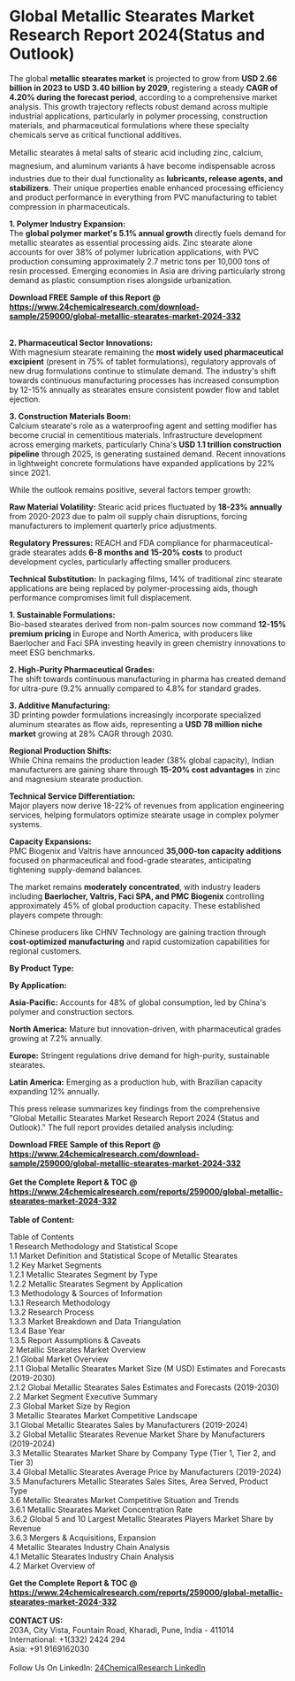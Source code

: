 <h1>Global Metallic Stearates Market Research Report 2024(Status and Outlook)</h1><p>The global <strong>metallic stearates market</strong> is projected to grow from <strong>USD 2.66 billion in 2023 to USD 3.40 billion by 2029</strong>, registering a steady <strong>CAGR of 4.20% during the forecast period</strong>, according to a comprehensive market analysis. This growth trajectory reflects robust demand across multiple industrial applications, particularly in polymer processing, construction materials, and pharmaceutical formulations where these specialty chemicals serve as critical functional additives.</p><p>Metallic stearates â metal salts of stearic acid including zinc, calcium, magnesium, and aluminum variants â have become indispensable across industries due to their dual functionality as <strong>lubricants, release agents, and stabilizers</strong>. Their unique properties enable enhanced processing efficiency and product performance in everything from PVC manufacturing to tablet compression in pharmaceuticals.</p><p><strong>1. Polymer Industry Expansion:</strong><br>
The <strong>global polymer market's 5.1% annual growth</strong> directly fuels demand for metallic stearates as essential processing aids. Zinc stearate alone accounts for over 38% of polymer lubrication applications, with PVC production consuming approximately 2.7 metric tons per 10,000 tons of resin processed. Emerging economies in Asia are driving particularly strong demand as plastic consumption rises alongside urbanization.</p><div><b>Download FREE Sample of this Report @ 
            <a href="https://www.24chemicalresearch.com/download-sample/259000/global-metallic-stearates-market-2024-332">
            https://www.24chemicalresearch.com/download-sample/259000/global-metallic-stearates-market-2024-332</a></b></div><br><p><strong>2. Pharmaceutical Sector Innovations:</strong><br>
With magnesium stearate remaining the <strong>most widely used pharmaceutical excipient</strong> (present in 75% of tablet formulations), regulatory approvals of new drug formulations continue to stimulate demand. The industry's shift towards continuous manufacturing processes has increased consumption by 12-15% annually as stearates ensure consistent powder flow and tablet ejection.</p><p><strong>3. Construction Materials Boom:</strong><br>
Calcium stearate's role as a waterproofing agent and setting modifier has become crucial in cementitious materials. Infrastructure development across emerging markets, particularly China's <strong>USD 1.1 trillion construction pipeline</strong> through 2025, is generating sustained demand. Recent innovations in lightweight concrete formulations have expanded applications by 22% since 2021.</p><p>While the outlook remains positive, several factors temper growth:</p><p><strong>Raw Material Volatility:</strong> Stearic acid prices fluctuated by <strong>18-23% annually</strong> from 2020-2023 due to palm oil supply chain disruptions, forcing manufacturers to implement quarterly price adjustments.</p><p><strong>Regulatory Pressures:</strong> REACH and FDA compliance for pharmaceutical-grade stearates adds <strong>6-8 months and 15-20% costs</strong> to product development cycles, particularly affecting smaller producers.</p><p><strong>Technical Substitution:</strong> In packaging films, 14% of traditional zinc stearate applications are being replaced by polymer-processing aids, though performance compromises limit full displacement.</p><p><strong>1. Sustainable Formulations:</strong><br>
Bio-based stearates derived from non-palm sources now command <strong>12-15% premium pricing</strong> in Europe and North America, with producers like Baerlocher and Faci SPA investing heavily in green chemistry innovations to meet ESG benchmarks.</p><p><strong>2. High-Purity Pharmaceutical Grades:</strong><br>
The shift towards continuous manufacturing in pharma has created demand for ultra-pure (9.2% annually compared to 4.8% for standard grades.</p><p><strong>3. Additive Manufacturing:</strong><br>
3D printing powder formulations increasingly incorporate specialized aluminum stearates as flow aids, representing a <strong>USD 78 million niche market</strong> growing at 28% CAGR through 2030.</p><p><strong>Regional Production Shifts:</strong><br>
	While China remains the production leader (38% global capacity), Indian manufacturers are gaining share through <strong>15-20% cost advantages</strong> in zinc and magnesium stearate production.</p><p><strong>Technical Service Differentiation:</strong><br>
	Major players now derive 18-22% of revenues from application engineering services, helping formulators optimize stearate usage in complex polymer systems.</p><p><strong>Capacity Expansions:</strong><br>
	PMC Biogenix and Valtris have announced <strong>35,000-ton capacity additions</strong> focused on pharmaceutical and food-grade stearates, anticipating tightening supply-demand balances.</p><p>The market remains <strong>moderately concentrated</strong>, with industry leaders including <strong>Baerlocher, Valtris, Faci SPA, and PMC Biogenix</strong> controlling approximately 45% of global production capacity. These established players compete through:</p><p>Chinese producers like CHNV Technology are gaining traction through <strong>cost-optimized manufacturing</strong> and rapid customization capabilities for regional customers.</p><p><strong>By Product Type:</strong></p><p><strong>By Application:</strong></p><p><strong>Asia-Pacific:</strong> Accounts for 48% of global consumption, led by China's polymer and construction sectors.</p><p><strong>North America:</strong> Mature but innovation-driven, with pharmaceutical grades growing at 7.2% annually.</p><p><strong>Europe:</strong> Stringent regulations drive demand for high-purity, sustainable stearates.</p><p><strong>Latin America:</strong> Emerging as a production hub, with Brazilian capacity expanding 12% annually.</p><p>This press release summarizes key findings from the comprehensive "Global Metallic Stearates Market Research Report 2024 (Status and Outlook)." The full report provides detailed analysis including:</p><div><b>Download FREE Sample of this Report @ 
            <a href="https://www.24chemicalresearch.com/download-sample/259000/global-metallic-stearates-market-2024-332">
            https://www.24chemicalresearch.com/download-sample/259000/global-metallic-stearates-market-2024-332</a></b></div><br><div><b>Get the Complete Report & TOC @ 
            <a href="https://www.24chemicalresearch.com/reports/259000/global-metallic-stearates-market-2024-332">
            https://www.24chemicalresearch.com/reports/259000/global-metallic-stearates-market-2024-332</a></b></div><br>
            <b>Table of Content:</b><p>Table of Contents<br />
1 Research Methodology and Statistical Scope<br />
1.1 Market Definition and Statistical Scope of Metallic Stearates<br />
1.2 Key Market Segments<br />
1.2.1 Metallic Stearates Segment by Type<br />
1.2.2 Metallic Stearates Segment by Application<br />
1.3 Methodology & Sources of Information<br />
1.3.1 Research Methodology<br />
1.3.2 Research Process<br />
1.3.3 Market Breakdown and Data Triangulation<br />
1.3.4 Base Year<br />
1.3.5 Report Assumptions & Caveats<br />
2 Metallic Stearates Market Overview<br />
2.1 Global Market Overview<br />
2.1.1 Global Metallic Stearates Market Size (M USD) Estimates and Forecasts (2019-2030)<br />
2.1.2 Global Metallic Stearates Sales Estimates and Forecasts (2019-2030)<br />
2.2 Market Segment Executive Summary<br />
2.3 Global Market Size by Region<br />
3 Metallic Stearates Market Competitive Landscape<br />
3.1 Global Metallic Stearates Sales by Manufacturers (2019-2024)<br />
3.2 Global Metallic Stearates Revenue Market Share by Manufacturers (2019-2024)<br />
3.3 Metallic Stearates Market Share by Company Type (Tier 1, Tier 2, and Tier 3)<br />
3.4 Global Metallic Stearates Average Price by Manufacturers (2019-2024)<br />
3.5 Manufacturers Metallic Stearates Sales Sites, Area Served, Product Type<br />
3.6 Metallic Stearates Market Competitive Situation and Trends<br />
3.6.1 Metallic Stearates Market Concentration Rate<br />
3.6.2 Global 5 and 10 Largest Metallic Stearates Players Market Share by Revenue<br />
3.6.3 Mergers & Acquisitions, Expansion<br />
4 Metallic Stearates Industry Chain Analysis<br />
4.1 Metallic Stearates Industry Chain Analysis<br />
4.2 Market Overview of</p><div><b>Get the Complete Report & TOC @ 
            <a href="https://www.24chemicalresearch.com/reports/259000/global-metallic-stearates-market-2024-332">
            https://www.24chemicalresearch.com/reports/259000/global-metallic-stearates-market-2024-332</a></b></div><br><b>CONTACT US:</b><br>
            203A, City Vista, Fountain Road, Kharadi, Pune, India - 411014<br>
            International: +1(332) 2424 294<br>
            Asia: +91 9169162030 <br><br>
            Follow Us On LinkedIn: <a href="https://www.linkedin.com/company/24chemicalresearch/">24ChemicalResearch LinkedIn</a>